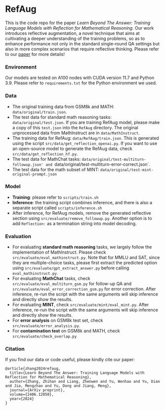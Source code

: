 # RefAug

This is the code repo for the paper *Learn Beyond The Answer: Training Language Models with Reflection for Mathematical Reasoning*. Our work introduces reflective augmentation, a novel technique that aims at cultivating a deeper understanding of the training problems, so as to enhance performance not only in the standard single-round QA settings but also in more complex scenarios that require reflective thinking. Please refer to our [paper](http://arxiv.org/abs/2406.12050) for more details!

### Environment

Our models are tested on A100 nodes with CUDA version 11.7 and Python 3.9. Please refer to `requirements.txt` for the Python environment we used.

### Data

- The original training data from GSM8k and MATH: `data/original/train.json`.
- The test data for standard math reasoning tasks: `data/original/test.json`. If you are training RefAug model, please make a copy of this `test.json` into the `RefAug` directory. The original unprocessed data from MathInstruct are in `data/MathInstruct`.
- The training data for RefAug: `data/RefAug/train.json`. This is generated using the script `src/data/get_reflection_openai.py`. If you want to use an open-source model to generate the RefAug data, check `src/data/get_reflection_hf.py`.
- The test data for MathChat tasks: `data/original/test-multiturn-followup.json' and `data/original/test-multiturn-error-correct.json`.
- The test data for the math subset of MINT: `data/original/test-mint-original-prompt.json`

### Model

- **Training**: please refer to `scripts/train.sh`
- **Inference**: the training script combines inference, and there is also a separate script called `scripts/inference.sh`
- After inference, for RefAug models, remove the generated reflective section using `src/evaluate/remove_followup.py`. Another option is to add `Reflection:` as a termination string into model decoding.

### Evaluation

- For evaluating **standard math reasoning** tasks, we largely follow the implementation of MathInstruct. Please check `src/evaluate/eval_mathinstruct.py`. Note that for MMLU and SAT, since they are multiple-choice tasks, please first extract the predicted option using `src/evaluate/gpt_extract_answer.py` before calling `eval_mathinstruct.py`.
- For evaluating **MathChat** tasks, check `src/evaluate/eval_multiturn_gsm.py` for follow-up QA and `src/evaluate/eval_error_correction_gsm.py` for error correction. After inference, re-run the script with the same arguments will skip inference and directly show the results.
- For evaluating **MINT**, check `src/evaluate/mint/eval_mint.py`. After inference, re-run the script with the same arguments will skip inference and directly show the results.
- For **error analysis** on GSM8k test set, check `src/evaluate/error_analysis.py`.
- For **contamination test** on GSM8k and MATH, check `src/evaluate/check_overlap.py`

### Citation

If you find our data or code useful, please kindly cite our paper:
```
@article{zhang2024refaug,
  title={Learn Beyond The Answer: Training Language Models with Reflection for Mathematical Reasoning},
  author={Zhang, Zhihan and Liang, Zhenwen and Yu, Wenhao and Yu, Dian and Jia, Mengzhao and Yu, Dong and Jiang, Meng},
  journal={ArXiv preprint},
  volume={2406.12050},
  year={2024}
}
```
